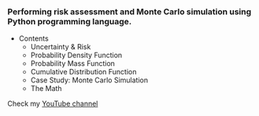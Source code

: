 ### Performing risk assessment and Monte Carlo simulation using Python programming language.

- Contents
  - Uncertainty & Risk
  - Probability Density Function
  - Probability Mass Function
  - Cumulative Distribution Function
  - Case Study: Monte Carlo Simulation
  - The Math
 
Check my [YouTube channel](https://www.youtube.com/@ammopy)
